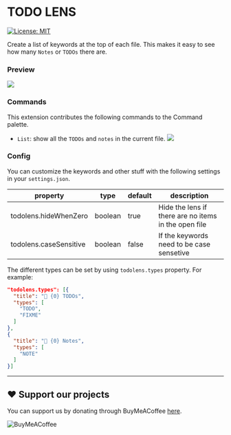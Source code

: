TODO LENS
===

[![License: MIT](https://img.shields.io/badge/License-MIT-brightgreen.svg)](https://opensource.org/licenses/MIT)

Create a list of keywords at the top of each file. This makes it easy to see how many `Notes` or `TODOs` there are.

### Preview

![](https://gitlab.com/fooxly/vscode-todo-lens/raw/master/assets/sample.png)


### Commands

This extension contributes the following commands to the Command palette.
- `List`: show all the `TODOs` and `notes` in the current file.
![](https://gitlab.com/fooxly/vscode-todo-lens/raw/master/assets/list_sample.gif)

### Config

You can customize the keywords and other stuff with the following settings in your `settings.json`.

| property | type | default | description |
|---|---|---|---|
| todolens.hideWhenZero | boolean | true | Hide the lens if there are no items in the open file |
| todolens.caseSensitive | boolean | false | If the keywords need to be case sensetive |

The different types can be set by using `todolens.types` property.
For example:
```json
"todolens.types": [{
  "title": "📝 {0} TODOs",
  "types": [
    "TODO",
    "FIXME"
  ]
},
{
  "title": "📝 {0} Notes",
  "types": [
    "NOTE"
  ]
}]
```

---

## :heart: Support our projects

You can support us by donating through BuyMeACoffee [here](https://www.buymeacoffee.com/fooxly).

![BuyMeACoffee](https://www.buymeacoffee.com/assets/img/custom_images/orange_img.png)
